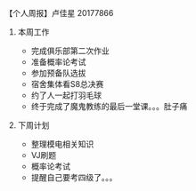 【个人周报】卢佳星 20177866

1. 本周工作
   
   * 完成俱乐部第二次作业
   * 准备概率论考试
   * 参加预备队选拔
   * 宿舍集体看S8总决赛
   * 约了人一起打羽毛球
   * 终于完成了魔鬼教练的最后一堂课。。。肚子痛
2. 下周计划
   
   * 整理模电相关知识
   * VJ刷题
   * 概率论考试
   * 提醒自己要考四级了。。。
